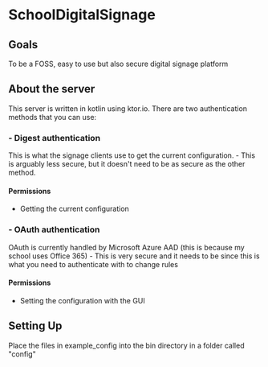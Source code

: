 # SchoolDigitalSignage

## Goals

To be a FOSS, easy to use but also secure digital signage platform

## About the server

This server is written in kotlin using ktor.io. There are two authentication methods that you can use:

### - Digest authentication

This is what the signage clients use to get the current configuration. - This is arguably less secure, but it doesn't need to be as secure as the other method.

#### Permissions

- Getting the current configuration

### - OAuth authentication

OAuth is currently handled by Microsoft Azure AAD (this is because my school uses Office 365) - This is very secure and it needs to be since this is what you need to authenticate with to change rules

#### Permissions

- Setting the configuration with the GUI

## Setting Up

Place the files in example_config into the bin directory in a folder called "config"
